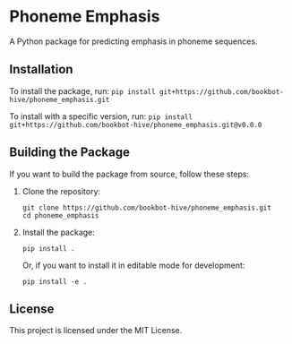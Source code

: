 # Phoneme Emphasis

A Python package for predicting emphasis in phoneme sequences.


## Installation

To install the package, run:
`pip install git+https://github.com/bookbot-hive/phoneme_emphasis.git`

To install with a specific version, run:
`pip install git+https://github.com/bookbot-hive/phoneme_emphasis.git@v0.0.0`

## Building the Package

If you want to build the package from source, follow these steps:

1. Clone the repository:
   ```
   git clone https://github.com/bookbot-hive/phoneme_emphasis.git
   cd phoneme_emphasis
   ```

2. Install the package:
   ```
   pip install .
   ```

   Or, if you want to install it in editable mode for development:
   ```
   pip install -e .
   ```

## License

This project is licensed under the MIT License.
